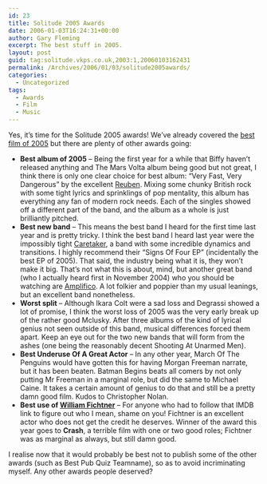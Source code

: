 ```yaml
---
id: 23
title: Solitude 2005 Awards
date: 2006-01-03T16:24:31+00:00
author: Gary Fleming
excerpt: The best stuff in 2005.
layout: post
guid: tag:solitude.vkps.co.uk,2003:1,20060103162431
permalink: /Archives/2006/01/03/solitude2005awards/
categories:
  - Uncategorized
tags:
  - Awards
  - Film
  - Music
---
```

Yes, it&#8217;s time for the Solitude 2005 awards! We&#8217;ve already covered the [best film of 2005](/Archives/2005/12/31/FilmFightFinale2005) but there are plenty of other awards going:

  * **Best album of 2005** &#8211; Being the first year for a while that Biffy haven&#8217;t released anything and The Mars Volta album being good but not great, I think there is only one clear choice for best album: &#8220;Very Fast, Very Dangerous&#8221; by the excellent [Reuben](http://www.wordsfromreuben.com). Mixing some chunky British rock with some tight lyrics and sprinklings of pop mentality, this album has everything any fan of modern rock needs. Each of the singles showed off a different part of the band, and the album as a whole is just brilliantly pitched.
  * **Best new band** &#8211; This means the best band I heard for the first time last year and is pretty tricky. I think the best band I heard last year were the impossibly tight [Caretaker](http://listen.to/caretaker), a band with some incredible dynamics and transitions. I highly recommend their &#8220;Signs Of Four EP&#8221; (incidentally the best EP of 2005). That said, the industry being what it is, they won&#8217;t make it big. That&#8217;s not what this is about, mind, but another great band (who I actually heard first in November 2004) who you should be watching are [Amplifico](http://www.amplifico.net). A lot folkier and poppier than my usual leanings, but an excellent band nonetheless.
  * **Worst split** &#8211; Although Ikara Colt were a sad loss and Degrassi showed a lot of promise, I think the worst loss of 2005 was the very early break up of the rather good Mclusky. After three albums of the kind of lyrical genius not seen outside of this band, musical differences forced them apart. Keep an eye out for the two new bands that will form from the ashes (one being the reasonably decent Shooting At Unarmed Men).
  * **Best Underuse Of A Great Actor** &#8211; In any other year, March Of The Penguins would have gotten this for having Morgan Freeman narrate, but it has been beaten. Batman Begins beats all comers by not only putting Mr Freeman in a marginal role, but did the same to Michael Caine. It takes a certain amount of genius to do that and still be a pretty damn good film. Kudos to Christopher Nolan.
  * **Best use of [William Fichtner](http://us.imdb.com/name/nm0001209/)** &#8211; For anyone who had to follow that IMDB link to figure out who I mean, shame on you! Fichtner is an excellent actor who does not get the credit he deserves. Winner of the award this year goes to **Crash**, a terrible film with one or two good roles; Fichtner was as marginal as always, but still damn good.

I realise now that it would probably be best not to publish some of the other awards (such as Best Pub Quiz Teamname), so as to avoid incriminating myself. Any other awards people deserved?